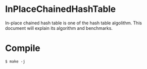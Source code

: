 # InPlaceChainedHashTable
In-place chained hash table is one of the hash table algolithm.
This document will explain its algorithm and benchmarks.

# Compile
```
$ make -j
```
